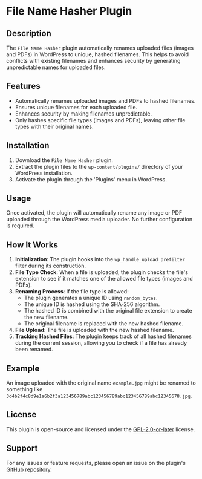 # File Name Hasher Plugin

## Description

The `File Name Hasher` plugin automatically renames uploaded files (images and PDFs) in WordPress to unique, hashed filenames. This helps to avoid conflicts with existing filenames and enhances security by generating unpredictable names for uploaded files.

## Features

- Automatically renames uploaded images and PDFs to hashed filenames.
- Ensures unique filenames for each uploaded file.
- Enhances security by making filenames unpredictable.
- Only hashes specific file types (images and PDFs), leaving other file types with their original names.

## Installation

1. Download the `File Name Hasher` plugin.
2. Extract the plugin files to the `wp-content/plugins/` directory of your WordPress installation.
3. Activate the plugin through the 'Plugins' menu in WordPress.

## Usage

Once activated, the plugin will automatically rename any image or PDF uploaded through the WordPress media uploader. No further configuration is required.

## How It Works

1. **Initialization**: The plugin hooks into the `wp_handle_upload_prefilter` filter during its construction.
2. **File Type Check**: When a file is uploaded, the plugin checks the file's extension to see if it matches one of the allowed file types (images and PDFs).
3. **Renaming Process**: If the file type is allowed:
   - The plugin generates a unique ID using `random_bytes`.
   - The unique ID is hashed using the SHA-256 algorithm.
   - The hashed ID is combined with the original file extension to create the new filename.
   - The original filename is replaced with the new hashed filename.
4. **File Upload**: The file is uploaded with the new hashed filename.
5. **Tracking Hashed Files**: The plugin keeps track of all hashed filenames during the current session, allowing you to check if a file has already been renamed.

## Example

An image uploaded with the original name `example.jpg` might be renamed to something like `3d4b2f4c8d9e1a6b2f3a123456789abc123456789abc123456789abc12345678.jpg`.

## License

This plugin is open-source and licensed under the [GPL-2.0-or-later](https://www.gnu.org/licenses/gpl-2.0.html) license.

## Support

For any issues or feature requests, please open an issue on the plugin's [GitHub repository](https://github.com/your-repo/filename-hasher).
